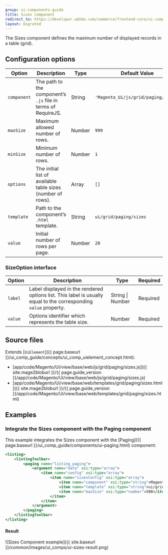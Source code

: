 ```yaml
---
group: ui-components-guide
title: Sizes component
redirect_to: https://developer.adobe.com/commerce/frontend-core/ui-components/components/sizes/
layout: migrated
---
```


The Sizes component defines the maximum number of displayed records in a table (grid).

## Configuration options

| Option | Description | Type | Default Value |
| --- | --- | --- | --- |
| `component` | The path to the component’s `.js` file in terms of RequireJS. | String | `'Magento_Ui/js/grid/paging/sizes'` |
| `maxSize` | Maximum allowed number of rows. | Number | `999` |
| `minSize` | Minimum number of rows. | Number | `1` |
| `options` | The initial list of available table sizes (number of rows). | Array | `[]` |
| `template` | Path to the component’s `.html` template. | String | `ui/grid/paging/sizes` |
| `value` | Initial number of rows per page. | Number | `20` |

### SizeOption interface

| Option | Description | Type | Required |
| --- | --- | --- | --- |
| `label` | Label displayed in the rendered options list. This label is usually equal to the corresponding `value` property. | String \| Number | Required |
| `value` | Options identifier which represents the table size. | Number | Required |

## Source files

Extends [`UiElement`]({{ page.baseurl }}/ui_comp_guide/concepts/ui_comp_uielement_concept.html):

-  [app/code/Magento/Ui/view/base/web/js/grid/paging/sizes.js]({{ site.mage2bloburl }}/{{ page.guide_version }}/app/code/Magento/Ui/view/base/web/js/grid/paging/sizes.js)
-  [app/code/Magento/Ui/view/base/web/templates/grid/paging/sizes.html]({{ site.mage2bloburl }}/{{ page.guide_version }}/app/code/Magento/Ui/view/base/web/templates/grid/paging/sizes.html)

## Examples

### Integrate the Sizes component with the Paging component

This example integrates the Sizes component with the [Paging]({{ page.baseurl }}/ui_comp_guide/components/ui-paging.html) component:

```xml
<listing>
    <listingToolbar>
        <paging name="listing_paging">
            <argument name="data" xsi:type="array">
                <item name="config" xsi:type="array">
                    <item name="sizesConfig" xsi:type="array">
                        <item name="component" xsi:type="string">Magento_Ui/js/grid/paging/sizes</item>
                        <item name="template" xsi:type="string">ui/grid/paging/sizes</item>
                        <item name="maxSize" xsi:type="number">500</item>
                    </item>
                </item>
            </argument>
        </paging>
    </listingToolbar>
</listing>
```

#### Result

![Sizes Component example]({{ site.baseurl }}/common/images/ui_comps/ui-sizes-result.png)

